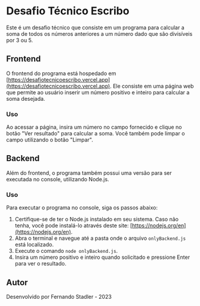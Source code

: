 # Desafio Técnico Escribo

Este é um desafio técnico que consiste em um programa para calcular a soma de todos os números anteriores a um número dado que são divisíveis por 3 ou 5.

## Frontend

O frontend do programa está hospedado em [https://desafiotecnicoescribo.vercel.app](https://desafiotecnicoescribo.vercel.app). Ele consiste em uma página web que permite ao usuário inserir um número positivo e inteiro para calcular a soma desejada.

### Uso

Ao acessar a página, insira um número no campo fornecido e clique no botão "Ver resultado" para calcular a soma. Você também pode limpar o campo utilizando o botão "Limpar".

## Backend

Além do frontend, o programa também possui uma versão para ser executada no console, utilizando Node.js.

### Uso

Para executar o programa no console, siga os passos abaixo:

1. Certifique-se de ter o Node.js instalado em seu sistema. Caso não tenha, você pode instalá-lo através deste site: [https://nodejs.org/en](https://nodejs.org/en).
2. Abra o terminal e navegue até a pasta onde o arquivo `onlyBackend.js` está localizado.
3. Execute o comando `node onlyBackend.js`.
4. Insira um número positivo e inteiro quando solicitado e pressione Enter para ver o resultado.

## Autor

Desenvolvido por Fernando Stadler - 2023
